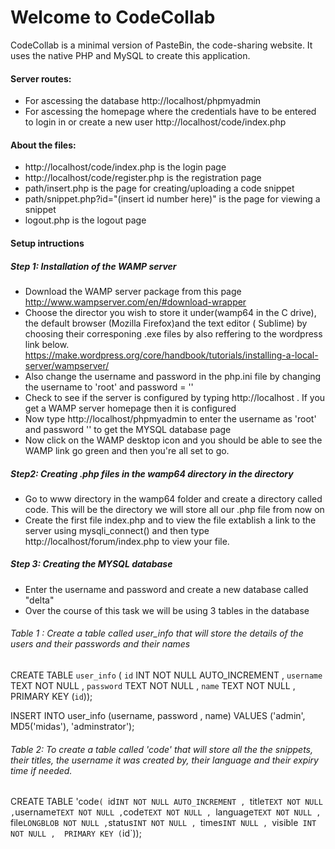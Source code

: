 # Welcome to CodeCollab
CodeCollab is a minimal version of PasteBin, the code-sharing website. It uses the native PHP and MySQL to create this application.

#### Server routes: 
- For ascessing the database http://localhost/phpmyadmin
- For ascessing the homepage where the credentials have to be entered to login in or create a new user http://localhost/code/index.php
#### About the files: 
- http://localhost/code/index.php is the login page
- http://localhost/code/register.php is the registration page
- path/insert.php is the page for creating/uploading a code snippet
- path/snippet.php?id="(insert id number here)" is the page for viewing a snippet
- logout.php is the logout page
#### Setup intructions
##### Step 1: Installation  of the WAMP server
- Download the WAMP server package from this page http://www.wampserver.com/en/#download-wrapper
- Choose the director you wish to store it under(wamp64 in the C drive), the default browser (Mozilla Firefox)and the text editor ( Sublime) by choosing their corresponing .exe files by also reffering to the wordpress link below.
https://make.wordpress.org/core/handbook/tutorials/installing-a-local-server/wampserver/
- Also change the username and password in the php.ini file by changing the username to 'root' and password = ''
- Check to see if the server is configured by typing http://localhost . If you get a WAMP server homepage then it is configured
- Now type http://localhost/phpmyadmin to enter the username as 'root' and password ''  to get the MYSQL database page
- Now click on the WAMP desktop icon and you should be able to see the WAMP link go green and then you're all set to go.

##### Step2: Creating .php files in the wamp64 directory in the directory
- Go to www directory in the wamp64 folder and create a directory called code. This will be the directory we will store all our .php file from now on
- Create the first file index.php  and to view the file extablish a link to the server using mysqli_connect() and then type http://localhost/forum/index.php to view your file.

##### Step 3: Creating the MYSQL database
- Enter the username and password and create a new database called "delta"
- Over the course of this task we will be using 3 tables in the database
###### Table 1 : Create a table called user_info that will store the details of the users and their passwords and their names


CREATE TABLE `user_info` ( 
           `id` INT NOT NULL AUTO_INCREMENT , 
           `username` TEXT NOT NULL ,
           `password` TEXT NOT NULL ,
           `name` TEXT NOT NULL ,
           PRIMARY KEY (`id`));
           
 
INSERT INTO user_info (username, password , name) VALUES ('admin', MD5('midas'), 'adminstrator');

###### Table 2: To create a table called 'code' that will store all the the snippets, their titles, the username it was created by, their language and their expiry time if needed.

CREATE TABLE  'code` ( 
          `id` INT NOT NULL AUTO_INCREMENT , 
          `title` TEXT NOT NULL ,
          `username` TEXT NOT NULL ,
          `code` TEXT NOT NULL , 
          `language` TEXT NOT NULL , 
          `file` LONGBLOB NOT NULL ,
          `status` INT NOT NULL , 
          `times` INT NULL , 
          `visible` INT NOT NULL , 
          PRIMARY KEY (`id`));

